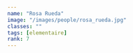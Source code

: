 ```yaml
---
name: "Rosa Rueda"
image: "/images/people/rosa_rueda.jpg"
classes: ""
tags: [elementaire]
rank: 7
---
```


